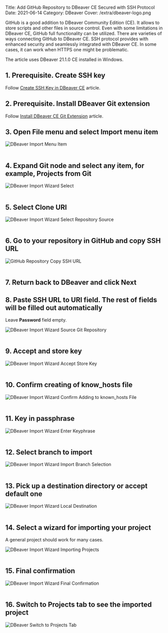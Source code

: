 Title: Add GitHub Repository to DBeaver CE Secured with SSH Protocol
Date: 2021-06-14
Category: DBeaver
Cover: /extra/dbeaver-logo.png

GitHub is a good addition to DBeaver Community Edition (CE). It allows to store scripts and other files in source control. Even with some limitations in DBeaver CE, GitHub full functionality can be utilized. There are varieties of ways connecting GitHub to DBeaver CE. SSH protocol provides with enhanced security and seamlessly integrated with DBeaver CE. In some cases, it can work when HTTPS one might be problematic.

The article uses DBeaver 21.1.0 CE installed in Windows.

## 1. Prerequisite. Create SSH key

Follow [Create SSH Key in DBeaver CE]({filename}/articles/create-ssh-key-dbeaver-ce.md) article.

## 2. Prerequisite. Install DBeaver Git extension

Follow [Install DBeaver CE Git Extension]({filename}/articles/install-dbeaver-ce-git-extension.md) article.

## 3. Open File menu and select Import menu item

![DBeaver Import Menu Item]({static}/images/add-github-repository-dbeaver-ce-ssh-protocol/dbeaver-import-menu-item.jpg)</br></br>

## 4. Expand Git node and select any item, for example, Projects from Git

![DBeaver Import Wizard Select]({static}/images/add-github-repository-dbeaver-ce-ssh-protocol/dbeaver-import-wizard-select.jpg)</br></br>

## 5. Select Clone URI

![DBeaver Import Wizard Select Repository Source]({static}/images/add-github-repository-dbeaver-ce-ssh-protocol/dbeaver-import-wizard-select-repository-source.jpg)</br></br>

## 6. Go to your repository in GitHub and copy SSH URL

![GitHub Repository Copy SSH URL]({static}/images/add-github-repository-dbeaver-ce-ssh-protocol/github-copy-ssh-url.jpg)</br></br>

## 7. Return back to DBeaver and click Next

## 8. Paste SSH URL to URI field. The rest of fields will be filled out automatically

Leave **Password** field empty.

![DBeaver Import Wizard Source Git Repository]({static}/images/add-github-repository-dbeaver-ce-ssh-protocol/dbeaver-import-wizard-source-git-repository.jpg)</br></br>

## 9. Accept and store key

![DBeaver Import Wizard Accept Store Key]({static}/images/add-github-repository-dbeaver-ce-ssh-protocol/dbeaver-import-wizard-accept-store-key.jpg)</br></br>

## 10. Confirm creating of know_hosts file

![DBeaver Import Wizard Confirm Adding to known_hosts File]({static}/images/add-github-repository-dbeaver-ce-ssh-protocol/dbeaver-import-wizard-confirm-known-hosts-file.jpg)</br></br>

## 11. Key in passphrase

![DBeaver Import Wizard Enter Keyphrase]({static}/images/add-github-repository-dbeaver-ce-ssh-protocol/dbeaver-import-enter-keyphrase.jpg)</br></br>

## 12. Select branch to import

![DBeaver Import Wizard Import Branch Selection]({static}/images/add-github-repository-dbeaver-ce-ssh-protocol/dbeaver-import-branch-selection.jpg)</br></br>

## 13. Pick up a destination directory or accept default one

![DBeaver Import Wizard Local Destination]({static}/images/add-github-repository-dbeaver-ce-ssh-protocol/dbeaver-import-local-destination.jpg)</br></br>

## 14. Select a wizard for importing your project

A general project should work for many cases.

![DBeaver Import Wizard Importing Projects]({static}/images/add-github-repository-dbeaver-ce-ssh-protocol/dbeaver-import-select-wizard-importing-projects.jpg)</br></br>

## 15. Final confirmation

![DBeaver Import Wizard Final Confirmation]({static}/images/add-github-repository-dbeaver-ce-ssh-protocol/dbeaver-import-final-confirmation.jpg)</br></br>

## 16. Switch to Projects tab to see the imported project

![DBeaver Switch to Projects Tab]({static}/images/add-github-repository-dbeaver-ce-ssh-protocol/dbeaver-switch-to-projects-tab.jpg)</br></br>


